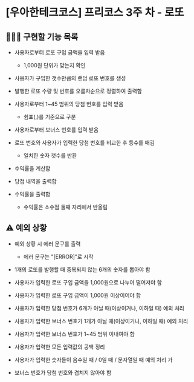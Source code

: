# [우아한테크코스] 프리코스 3주 차 - 로또

## 👩🏻‍💻 구현할 기능 목록

- 사용자로부터 로또 구입 금액을 입력 받음
  - 1,000원 단위가 맞는지 확인


- 사용자가 구입한 갯수만큼의 랜덤 로또 번호를 생성


- 발행한 로또 수량 및 번호를 오름차순으로 정렬하여 출력함


- 사용자로부터 1~45 범위의 당첨 번호를 입력 받음
  - 쉼표(,)를 기준으로 구분


- 사용자로부터 보너스 번호를 입력 받음


- 로또 번호와 사용자가 입력한 당첨 번호를 비교한 후 등수를 매김
  - 일치한 숫자 갯수를 반환


- 수익률을 계산함


- 당첨 내역을 출력함


- 수익률을 출력함
  - 수익률은 소수점 둘째 자리에서 반올림


## ⚠️ 예외 상황

- 예외 상황 시 에러 문구를 출력
  - 에러 문구는 "[ERROR]"로 시작


- 1개의 로또를 발행할 때 중복되지 않는 6개의 숫자를 뽑아야 함


- 사용자가 입력한 로또 구입 금액을 1,000원으로 나누어 떨어져야 함


- 사용자가 입력한 로또 구입 금액이 1,000원 이상이어야 함


- 사용자가 입력한 당첨 번호가 6개가 아닐 때(이상이거나, 이하일 때) 예외 처리


- 사용자가 입력한 보너스 번호가 1개가 아닐 때(이상이거나, 이하일 때) 예외 처리


- 사용자가 입력한 보너스 번호가 1~45 범위 이내여야 함


- 사용자가 입력한 모든 입력값의 공백 정리


- 사용자가 입력한 숫자들이 음수일 때 / 0일 때 / 문자열일 때 예외 처리
가

- 보너스 번호가 당첨 번호와 겹치지 않아야 함




